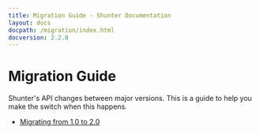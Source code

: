 ```yaml
---
title: Migration Guide - Shunter Documentation
layout: docs
docpath: /migration/index.html
docversion: 2.2.0
---
```


Migration Guide
===============

Shunter's API changes between major versions. This is a guide to help you make the switch when this happens.

- [Migrating from 1.0 to 2.0](2.0.html)
